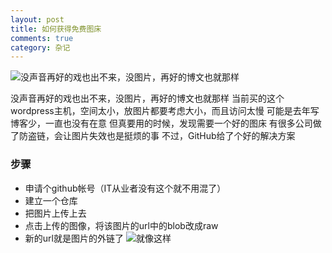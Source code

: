 ```yaml
---
layout: post
title: 如何获得免费图床
comments: true
category: 杂记
---
```

![没声音再好的戏也出不来，没图片，再好的博文也就那样](https://github.com/neland/blog/raw/gh-pages/Image/640.jpg)

没声音再好的戏也出不来，没图片，再好的博文也就那样
当前买的这个wordpress主机，空间太小，放图片都要考虑大小，而且访问太慢
可能是去年写博客少，一直也没有在意
但真要用的时候，发现需要一个好的图床
有很多公司做了防盗链，会让图片失效也是挺烦的事
不过，GitHub给了个好的解决方案

<!--more-->

### 步骤
* 申请个github帐号（IT从业者没有这个就不用混了）
* 建立一个仓库
* 把图片上传上去
* 点击上传的图像，将该图片的url中的blob改成raw
* 新的url就是图片的外链了
![就像这样](https://github.com/neland/blog/raw/gh-pages/Image/%E5%A4%96%E9%93%BE.png)


